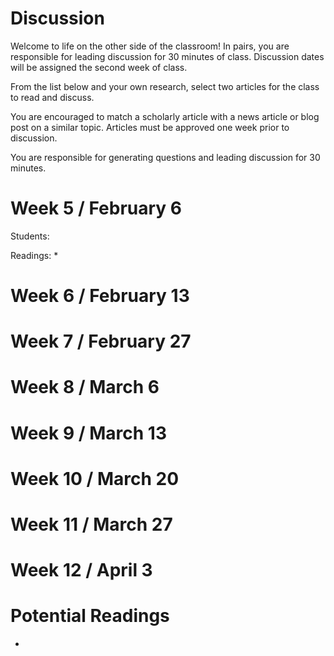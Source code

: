 # Discussion
Welcome to life on the other side of the classroom! In pairs, you are responsible for leading discussion for 30 minutes of class. Discussion dates will be assigned the second week of class. 

From the list below and your own research, select two articles for the class to read and discuss. 

You are encouraged to match a scholarly article with a news article or blog post on a similar topic. Articles must be approved one week prior to discussion.

You are responsible for generating questions and leading discussion for 30 minutes. 

 
 
  
# Week 5 / February 6
Students:

Readings: 
*  

# Week 6 / February 13

# Week 7 / February 27

# Week 8 / March 6

# Week 9 / March 13

# Week 10 / March 20

# Week 11 / March 27

# Week 12 / April 3




# Potential Readings
* 